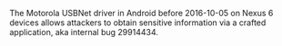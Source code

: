 The Motorola USBNet driver in Android before 2016-10-05 on Nexus 6 devices allows attackers to obtain sensitive information via a crafted application, aka internal bug 29914434.